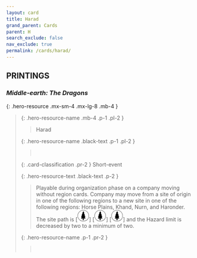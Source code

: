 ```yaml
---
layout: card
title: Harad
grand_parent: Cards
parent: H
search_exclude: false
nav_exclude: true
permalink: /cards/harad/
---
```


## PRINTINGS


### _Middle-earth: The Dragons_

{: .hero-resource .mx-sm-4 .mx-lg-8 .mb-4 }
> {: .hero-resource-name .mb-4 .p-1 .pl-2 }
> > <div class="card-mp"></div>
> > <div class="card-name">Harad</div>
>
> {: .hero-resource-name .black-text .p-1 .pl-2 }
> > &nbsp;
>
> {: .card-classification .pr-2 }
> Short-event
>
> {: .hero-resource-text .black-text .p-2 }
> > Playable during organization phase on a company moving without region cards. Company may move from a site of origin in one of the following regions to a new site in one of the following regions: Horse Plains, Khand, Nurn, and Haronder. The site path is \[![](/assets/images/wilderness.svg)] \[![](/assets/images/wilderness.svg)] \[![](/assets/images/wilderness.svg)] and the Hazard limit is decreased by two to a minimum of two.  
> 
> {: .hero-resource-name .p-1 .pr-2 }
> > <div class="card-shield"></div>
> > <div class="card-corruption">&nbsp;</div>
